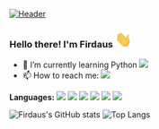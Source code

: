 [![Header](https://raw.githubusercontent.com/mfirdausj/mfirdausj/main/readme_header.png "Header")]()

### Hello there! I'm Firdaus <img src="https://raw.githubusercontent.com/mfirdausj/mfirdausj/main/assets/wave.gif" width="30px">
<!-- ### Hello there, my name is [Firdaus!]() -->
- 🌱 I’m currently learning Python <code><img src="https://img.shields.io/badge/Python-14354C?style=for-the-badge&logo=python&logoColor=white"></code>
- 📫 How to reach me: <code><a href="https://www.linkedin.com/in/mohdfirdausbinjohari/"><img src="https://img.shields.io/badge/LinkedIn-0077B5?style=for-the-badge&logo=linkedin&logoColor=white"></a></code>

**Languages:**
<code><img src="ttps://img.shields.io/badge/JavaScript-323330?style=for-the-badge&logo=javascript&logoColor=F7DF1E"></code>
<code><img src="https://img.shields.io/badge/Node.js-43853D?style=for-the-badge&logo=node.js&logoColor=white"></code>
<code><img src="https://img.shields.io/badge/Python-14354C?style=for-the-badge&logo=python&logoColor=white"></code>
<code><img src="https://img.shields.io/badge/C%2B%2B-00599C?style=for-the-badge&logo=c%2B%2B&logoColor=white"></code>
<code><img src="https://img.shields.io/badge/Java-ED8B00?style=for-the-badge&logo=java&logoColor=white"></code>
<code><img src="ttps://img.shields.io/badge/PHP-777BB4?style=for-the-badge&logo=php&logoColor=white"></code>


![Firdaus's GitHub stats](https://github-readme-stats.vercel.app/api?username=mfirdausj&show_icons=true&theme=radical)
![Top Langs](https://github-readme-stats.vercel.app/api/top-langs/?username=mfirdausj&theme=radical)
